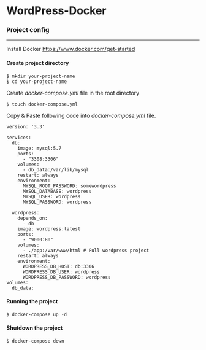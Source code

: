 # WordPress-Docker

### Project config
---

Install Docker https://www.docker.com/get-started

#### Create project directory

```
$ mkdir your-project-name
$ cd your-project-name
```
 
Create _docker-compose.yml_ file in the root directory

```
$ touch docker-compose.yml
```
Copy & Paste following code into _docker-compose.yml_ file.
```
version: '3.3'

services:
  db:
    image: mysql:5.7
    ports:
      - "3308:3306"
    volumes:
      - db_data:/var/lib/mysql
    restart: always
    environment:
      MYSQL_ROOT_PASSWORD: somewordpress
      MYSQL_DATABASE: wordpress
      MYSQL_USER: wordpress
      MYSQL_PASSWORD: wordpress

  wordpress:
    depends_on:
      - db
    image: wordpress:latest
    ports:
      - "9000:80"
    volumes:
      - ./app:/var/www/html # Full wordpress project
    restart: always
    environment:
      WORDPRESS_DB_HOST: db:3306
      WORDPRESS_DB_USER: wordpress
      WORDPRESS_DB_PASSWORD: wordpress
volumes:
  db_data:
```

#### Running the project

```
$ docker-compose up -d
```  

#### Shutdown the project

```
$ docker-compose down
```  
